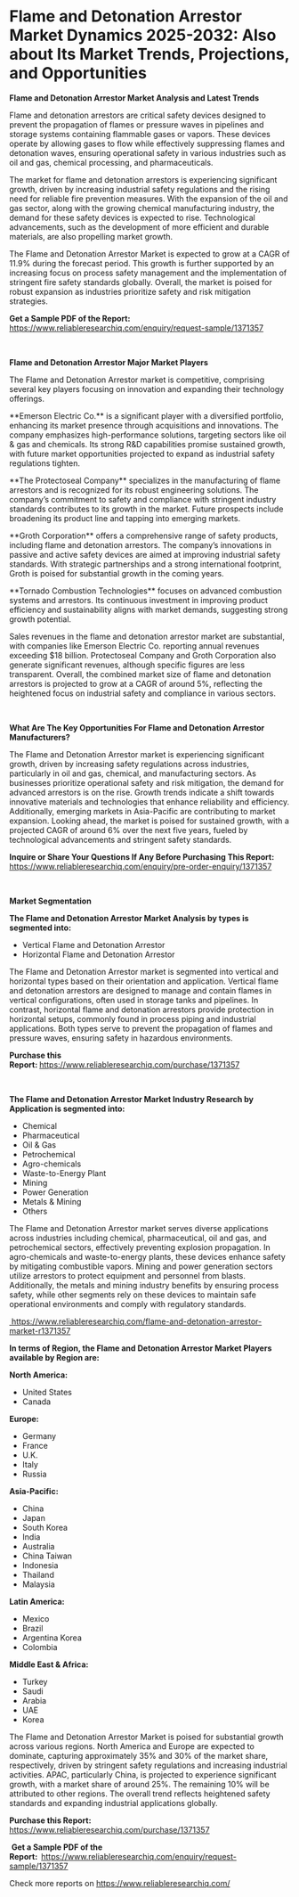 <p><h1>Flame and Detonation Arrestor Market Dynamics 2025-2032: Also about Its Market Trends, Projections, and Opportunities</h1></p><p><strong>Flame and Detonation Arrestor Market Analysis and Latest Trends</strong></p>
<p><p>Flame and detonation arrestors are critical safety devices designed to prevent the propagation of flames or pressure waves in pipelines and storage systems containing flammable gases or vapors. These devices operate by allowing gases to flow while effectively suppressing flames and detonation waves, ensuring operational safety in various industries such as oil and gas, chemical processing, and pharmaceuticals.</p><p>The market for flame and detonation arrestors is experiencing significant growth, driven by increasing industrial safety regulations and the rising need for reliable fire prevention measures. With the expansion of the oil and gas sector, along with the growing chemical manufacturing industry, the demand for these safety devices is expected to rise. Technological advancements, such as the development of more efficient and durable materials, are also propelling market growth.</p><p>The Flame and Detonation Arrestor Market is expected to grow at a CAGR of 11.9% during the forecast period. This growth is further supported by an increasing focus on process safety management and the implementation of stringent fire safety standards globally. Overall, the market is poised for robust expansion as industries prioritize safety and risk mitigation strategies.</p></p>
<p><strong>Get a Sample PDF of the Report:&nbsp;</strong> <a href="https://www.reliableresearchiq.com/enquiry/request-sample/1371357?utm_campaign=2336&utm_medium=2&utm_source=Github&utm_content=ia&utm_term=22032025&utm_id=flame-and-detonation-arrestor">https://www.reliableresearchiq.com/enquiry/request-sample/1371357</a></p>
<p>&nbsp;</p>
<p><strong>Flame and Detonation Arrestor Major Market Players</strong></p>
<p><p>The Flame and Detonation Arrestor market is competitive, comprising several key players focusing on innovation and expanding their technology offerings. </p><p>**Emerson Electric Co.** is a significant player with a diversified portfolio, enhancing its market presence through acquisitions and innovations. The company emphasizes high-performance solutions, targeting sectors like oil & gas and chemicals. Its strong R&D capabilities promise sustained growth, with future market opportunities projected to expand as industrial safety regulations tighten.</p><p>**The Protectoseal Company** specializes in the manufacturing of flame arrestors and is recognized for its robust engineering solutions. The company’s commitment to safety and compliance with stringent industry standards contributes to its growth in the market. Future prospects include broadening its product line and tapping into emerging markets.</p><p>**Groth Corporation** offers a comprehensive range of safety products, including flame and detonation arrestors. The company’s innovations in passive and active safety devices are aimed at improving industrial safety standards. With strategic partnerships and a strong international footprint, Groth is poised for substantial growth in the coming years.</p><p>**Tornado Combustion Technologies** focuses on advanced combustion systems and arrestors. Its continuous investment in improving product efficiency and sustainability aligns with market demands, suggesting strong growth potential.</p><p>Sales revenues in the flame and detonation arrestor market are substantial, with companies like Emerson Electric Co. reporting annual revenues exceeding $18 billion. Protectoseal Company and Groth Corporation also generate significant revenues, although specific figures are less transparent. Overall, the combined market size of flame and detonation arrestors is projected to grow at a CAGR of around 5%, reflecting the heightened focus on industrial safety and compliance in various sectors.</p></p>
<p>&nbsp;</p>
<p><strong>What Are The Key Opportunities For Flame and Detonation Arrestor Manufacturers?</strong></p>
<p><p>The Flame and Detonation Arrestor market is experiencing significant growth, driven by increasing safety regulations across industries, particularly in oil and gas, chemical, and manufacturing sectors. As businesses prioritize operational safety and risk mitigation, the demand for advanced arrestors is on the rise. Growth trends indicate a shift towards innovative materials and technologies that enhance reliability and efficiency. Additionally, emerging markets in Asia-Pacific are contributing to market expansion. Looking ahead, the market is poised for sustained growth, with a projected CAGR of around 6% over the next five years, fueled by technological advancements and stringent safety standards.</p></p>
<p><strong>Inquire or Share Your Questions If Any Before Purchasing This Report:</strong> <a href="https://www.reliableresearchiq.com/enquiry/pre-order-enquiry/1371357?utm_campaign=2336&utm_medium=2&utm_source=Github&utm_content=ia&utm_term=22032025&utm_id=flame-and-detonation-arrestor">https://www.reliableresearchiq.com/enquiry/pre-order-enquiry/1371357</a></p>
<p>&nbsp;</p>
<p><strong>Market Segmentation</strong></p>
<p><strong>The Flame and Detonation Arrestor Market Analysis by types is segmented into:</strong></p>
<p><ul><li>Vertical Flame and Detonation Arrestor</li><li>Horizontal Flame and Detonation Arrestor</li></ul></p>
<p><p>The Flame and Detonation Arrestor market is segmented into vertical and horizontal types based on their orientation and application. Vertical flame and detonation arrestors are designed to manage and contain flames in vertical configurations, often used in storage tanks and pipelines. In contrast, horizontal flame and detonation arrestors provide protection in horizontal setups, commonly found in process piping and industrial applications. Both types serve to prevent the propagation of flames and pressure waves, ensuring safety in hazardous environments.</p></p>
<p><strong>Purchase this Report:&nbsp;</strong><a href="https://www.reliableresearchiq.com/purchase/1371357?utm_campaign=2336&utm_medium=2&utm_source=Github&utm_content=ia&utm_term=22032025&utm_id=flame-and-detonation-arrestor">https://www.reliableresearchiq.com/purchase/1371357</a></p>
<p>&nbsp;</p>
<p><strong>The Flame and Detonation Arrestor Market Industry Research by Application is segmented into:</strong></p>
<p><ul><li>Chemical</li><li>Pharmaceutical</li><li>Oil & Gas</li><li>Petrochemical</li><li>Agro-chemicals</li><li>Waste-to-Energy Plant</li><li>Mining</li><li>Power Generation</li><li>Metals & Mining</li><li>Others</li></ul></p>
<p><p>The Flame and Detonation Arrestor market serves diverse applications across industries including chemical, pharmaceutical, oil and gas, and petrochemical sectors, effectively preventing explosion propagation. In agro-chemicals and waste-to-energy plants, these devices enhance safety by mitigating combustible vapors. Mining and power generation sectors utilize arrestors to protect equipment and personnel from blasts. Additionally, the metals and mining industry benefits by ensuring process safety, while other segments rely on these devices to maintain safe operational environments and comply with regulatory standards.</p></p>
<p><a href="https://www.reliableresearchiq.com/flame-and-detonation-arrestor-market-r1371357?utm_campaign=2336&utm_medium=2&utm_source=Github&utm_content=ia&utm_term=22032025&utm_id=flame-and-detonation-arrestor">&nbsp;https://www.reliableresearchiq.com/flame-and-detonation-arrestor-market-r1371357</a></p>
<p><strong>In terms of Region, the Flame and Detonation Arrestor Market Players available by Region are:</strong></p>
<p>
    <p> <strong> North America: </strong>
        <ul>
            <li>United States</li>
            <li>Canada</li>
        </ul>
        </p> 
    <p> <strong> Europe: </strong>
        <ul>
            <li>Germany</li>
            <li>France</li>
            <li>U.K.</li>
            <li>Italy</li>
            <li>Russia</li>
        </ul>
        </p> 
    <p> <strong> Asia-Pacific: </strong>
        <ul>
            <li>China</li>
            <li>Japan</li>
            <li>South Korea</li>
            <li>India</li>
            <li>Australia</li>
            <li>China Taiwan</li>
            <li>Indonesia</li>
            <li>Thailand</li>
            <li>Malaysia</li>
        </ul>
        </p> 
    <p> <strong> Latin America: </strong>
        <ul>
            <li>Mexico</li>
            <li>Brazil</li>
            <li>Argentina Korea</li>
            <li>Colombia</li>
        </ul>
        </p> 
    <p> <strong> Middle East & Africa: </strong>
        <ul>
            <li>Turkey</li>
            <li>Saudi</li>
            <li>Arabia</li>
            <li>UAE</li>
            <li>Korea</li>
        </ul>
    </p>
    </p>
<p><p>The Flame and Detonation Arrestor Market is poised for substantial growth across various regions. North America and Europe are expected to dominate, capturing approximately 35% and 30% of the market share, respectively, driven by stringent safety regulations and increasing industrial activities. APAC, particularly China, is projected to experience significant growth, with a market share of around 25%. The remaining 10% will be attributed to other regions. The overall trend reflects heightened safety standards and expanding industrial applications globally.</p></p>
<p><strong>Purchase this Report: </strong><a href="https://www.reliableresearchiq.com/purchase/1371357?utm_campaign=2336&utm_medium=2&utm_source=Github&utm_content=ia&utm_term=22032025&utm_id=flame-and-detonation-arrestor">https://www.reliableresearchiq.com/purchase/1371357</a></p>
<p>&nbsp;<strong>Get a Sample PDF of the Report:&nbsp;&nbsp;</strong><a href="https://www.reliableresearchiq.com/enquiry/request-sample/1371357?utm_campaign=2336&utm_medium=2&utm_source=Github&utm_content=ia&utm_term=22032025&utm_id=flame-and-detonation-arrestor">https://www.reliableresearchiq.com/enquiry/request-sample/1371357</a></p>
<p><strong></strong></p>
<p>Check more reports on <a href="https://www.reliableresearchiq.com/?utm_campaign=2336&utm_medium=2&utm_source=Github&utm_content=ia&utm_term=22032025&utm_id=flame-and-detonation-arrestor">https://www.reliableresearchiq.com/</a></p>